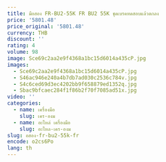 ```yaml
---
title: มือสอง FR-BU2-55K FR BU2 55K ชุดเบรคทดสอบแล้วตกลง
price: '5801.48'
price_original: '5801.48'
currency: THB
discount: ''
rating: 4
volume: 98
image: Sce69c2aa2e9f4368a1bc15d6014a435cP.jpg
images:
  - Sce69c2aa2e9f4368a1bc15d6014a435cP.jpg
  - S46ac946e240a4b7db7ad030c2536c784v.jpg
  - S4c6ced69d3ec4202bb9f658879ed1352q.jpg
  - Sbac9bfcaec284f1f86b2f70f7085ad51x.jpg
video: ''
categories:
  - name: เครื่องมือ
    slug: เคร-องม
  - name: อะไหล่ เครื่องมือ
    slug: อะไหล-เคร-องม
slug: อสอง-fr-bu2-55k-fr
encode: o2cs6Po
lang: th
---
```

  